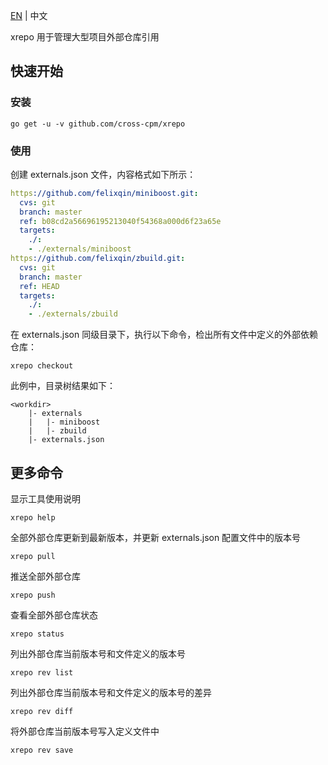 [EN](README.md) | 中文

xrepo 用于管理大型项目外部仓库引用

## 快速开始

### 安装

```shell
go get -u -v github.com/cross-cpm/xrepo
```

### 使用

创建 externals.json 文件，内容格式如下所示：

```yaml
https://github.com/felixqin/miniboost.git:
  cvs: git
  branch: master
  ref: b08cd2a56696195213040f54368a000d6f23a65e
  targets:
    ./:
    - ./externals/miniboost
https://github.com/felixqin/zbuild.git:
  cvs: git
  branch: master
  ref: HEAD
  targets:
    ./:
    - ./externals/zbuild
```

在 externals.json 同级目录下，执行以下命令，检出所有文件中定义的外部依赖仓库：

```shell
xrepo checkout
```

此例中，目录树结果如下：

```text
<workdir>
    |- externals
    |   |- miniboost
    |   |- zbuild
    |- externals.json
```

## 更多命令

显示工具使用说明

```shell
xrepo help
```

全部外部仓库更新到最新版本，并更新 externals.json 配置文件中的版本号

```shell
xrepo pull
```

推送全部外部仓库

```shell
xrepo push
```

查看全部外部仓库状态

```shell
xrepo status
```

列出外部仓库当前版本号和文件定义的版本号

```shell
xrepo rev list
```

列出外部仓库当前版本号和文件定义的版本号的差异

```shell
xrepo rev diff
```

将外部仓库当前版本号写入定义文件中

```shell
xrepo rev save
```
